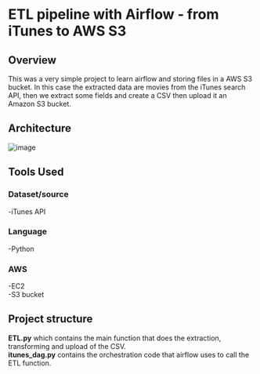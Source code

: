 # ETL pipeline with Airflow - from iTunes to AWS S3
## Overview
This was a very simple project to learn airflow and storing files in a AWS S3 bucket. 
In this case the extracted data are movies from the iTunes search API, then we extract some fields and create a CSV then upload it an Amazon S3 bucket.

## Architecture
![image](https://github.com/ctrl-jr/itunes-airflow-ETL/assets/36134747/b0ae1270-df1a-4b9a-875a-fc35541a0a35)


## Tools Used
### Dataset/source
-iTunes API

### Language
-Python

### AWS
-EC2  
-S3 bucket

## Project structure
**ETL.py** which contains the main function that does the extraction, transforming and upload of the CSV.  
**itunes_dag.py** contains the orchestration code that airflow uses to call the ETL function.
